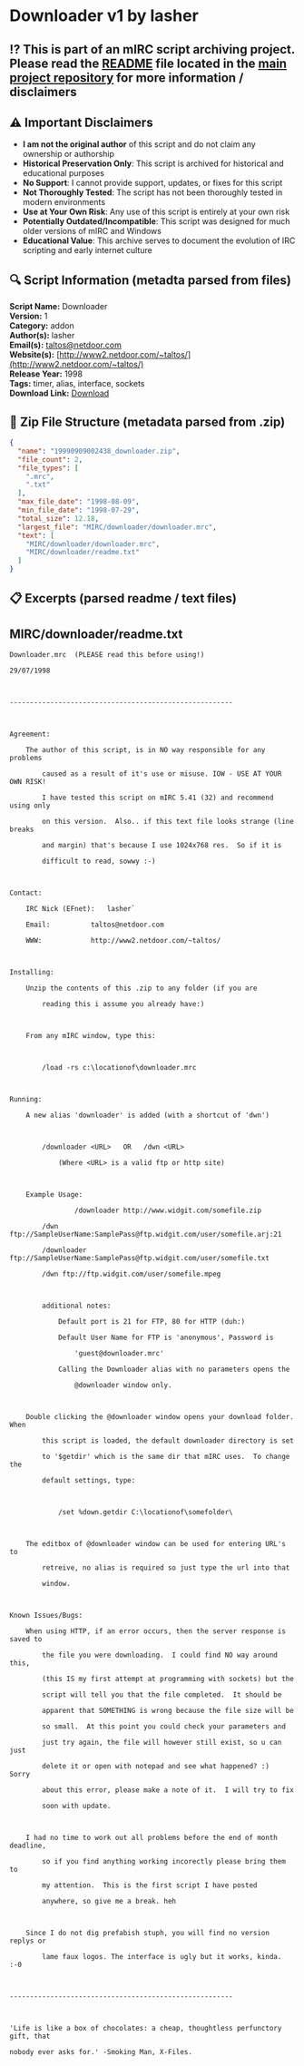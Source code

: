 # Downloader v1 by lasher

## ⁉️ This is part of an mIRC script archiving project. Please read the [README](https://github.com/sorzkode/mirc_scripts_archive/blob/main/README.md) file located in the [main project repository](https://github.com/sorzkode/mirc_scripts_archive) for more information / disclaimers  

## ⚠️ Important Disclaimers

- **I am not the original author** of this script and do not claim any ownership or authorship
- **Historical Preservation Only**: This script is archived for historical and educational purposes
- **No Support**: I cannot provide support, updates, or fixes for this script
- **Not Thoroughly Tested**: The script has not been thoroughly tested in modern environments
- **Use at Your Own Risk**: Any use of this script is entirely at your own risk
- **Potentially Outdated/Incompatible**: This script was designed for much older versions of mIRC and Windows
- **Educational Value**: This archive serves to document the evolution of IRC scripting and early internet culture

## 🔍 Script Information (metadta parsed from files)

**Script Name:** Downloader  
**Version:** 1  
**Category:** addon  
**Author(s):** lasher  
**Email(s):** <taltos@netdoor.com>  
**Website(s):** [http://www2.netdoor.com/~taltos/](http://www2.netdoor.com/~taltos/)  
**Release Year:** 1998  
**Tags:** timer, alias, interface, sockets  
**Download Link:** [Download](https://github.com/sorzkode/mirc_scripts_archive/raw/main/hawkee.com/19990909002438_downloader/19990909002438_downloader.zip)  

## 📂 Zip File Structure (metadata parsed from .zip)

```json
{
  "name": "19990909002438_downloader.zip",
  "file_count": 2,
  "file_types": [
    ".mrc",
    ".txt"
  ],
  "max_file_date": "1998-08-09",
  "min_file_date": "1998-07-29",
  "total_size": 12.18,
  "largest_file": "MIRC/downloader/downloader.mrc",
  "text": [
    "MIRC/downloader/downloader.mrc",
    "MIRC/downloader/readme.txt"
  ]
}
```

## 📋 Excerpts (parsed readme / text files)

## MIRC/downloader/readme.txt

```text
Downloader.mrc  (PLEASE read this before using!)
29/07/1998

-------------------------------------------------------

Agreement: 
	The author of this script, is in NO way responsible for any problems
		caused as a result of it's use or misuse. IOW - USE AT YOUR OWN RISK!
		I have tested this script on mIRC 5.41 (32) and recommend using only
		on this version.  Also.. if this text file looks strange (line breaks
		and margin) that's because I use 1024x768 res.  So if it is
		difficult to read, sowwy :-)

Contact:
	IRC Nick (EFnet):	lasher`
	Email:			taltos@netdoor.com
	WWW:			http://www2.netdoor.com/~taltos/

Installing:
	Unzip the contents of this .zip to any folder (if you are 
		reading this i assume you already have:)

	From any mIRC window, type this:

		/load -rs c:\locationof\downloader.mrc

Running:
	A new alias 'downloader' is added (with a shortcut of 'dwn')  

		/downloader <URL>   OR   /dwn <URL>
			(Where <URL> is a valid ftp or http site)
		
	Example Usage:
            	/downloader http://www.widgit.com/somefile.zip
		/dwn ftp://SampleUserName:SamplePass@ftp.widgit.com/user/somefile.arj:21
		/downloader ftp://SampleUserName:SamplePass@ftp.widgit.com/user/somefile.txt
		/dwn ftp://ftp.widgit.com/user/somefile.mpeg
                     
		additional notes:
			Default port is 21 for FTP, 80 for HTTP (duh:)
			Default User Name for FTP is 'anonymous', Password is
				'guest@downloader.mrc'
			Calling the Downloader alias with no parameters opens the 
				@downloader window only.

	Double clicking the @downloader window opens your download folder.  When
		this script is loaded, the default downloader directory is set
		to '$getdir' which is the same dir that mIRC uses.  To change the
		default settings, type:   

			/set %down.getdir C:\locationof\somefolder\

	The editbox of @downloader window can be used for entering URL's to 
		retreive, no alias is required so just type the url into that
		window.

Known Issues/Bugs:
	When using HTTP, if an error occurs, then the server response is saved to
 		the file you were downloading.  I could find NO way around this,
		(this IS my first attempt at programming with sockets) but the
		script will tell you that the file completed.  It should be 
		apparent that SOMETHING is wrong because the file size will be 
		so small.  At this point you could check your parameters and
		just try again, the file will however still exist, so u can just
		delete it or open with notepad and see what happened? :)  Sorry
		about this error, please make a note of it.  I will try to fix
		soon with update. 

	I had no time to work out all problems before the end of month deadline,
		so if you find anything working incorectly please bring them to
		my attention.  This is the first script I have posted 
		anywhere, so give me a break. heh  

	Since I do not dig prefabish stuph, you will find no version replys or
		lame faux logos. The interface is ugly but it works, kinda. :-0  

-------------------------------------------------------

'Life is like a box of chocolates: a cheap, thoughtless perfunctory gift, that 
nobody ever asks for.' -Smoking Man, X-Files.
```
